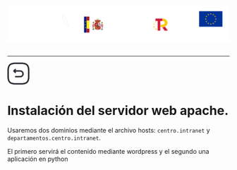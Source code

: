 <p style="text-aling:center;height:100px"><img src="/md/res/_banner.svg"></p>

---

[<img src="/md/res/_back_ico.svg" width="50">](/README.md)

# Instalación del servidor web apache.

Usaremos dos dominios mediante el archivo hosts: `centro.intranet` y `departamentos.centro.intranet`.

El primero servirá el contenido mediante wordpress y el segundo una aplicación en python
